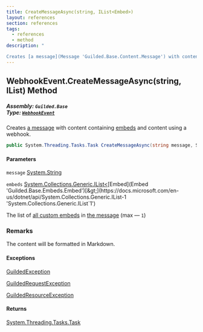 ```yaml
---
title: CreateMessageAsync(string, IList<Embed>)
layout: references
section: references
tags:
  - references
  - method
description: "

Creates [a message](Message 'Guilded.Base.Content.Message') with content containing [embeds](WebhookEvent.CreateMessageAsync(string,IList_Embed_)#Guilded.Base.Events.WebhookEvent.CreateMessageAsync(string,System.Collections.Generic.IList_Guilded.Base.Embeds.Embed_).embeds 'Guilded.Base.Events.WebhookEvent.CreateMessageAsync(string, System.Collections.Generic.IList<Guilded.Base.Embeds.Embed>).embeds') and content using a webhook."
---
```


## WebhookEvent.CreateMessageAsync(string, IList<Embed>) Method
##### **Assembly:** `Guilded.Base`<br/>**Type:** [`WebhookEvent`](WebhookEvent 'Guilded.Base.Events.WebhookEvent')

Creates [a message](Message 'Guilded.Base.Content.Message') with content containing [embeds](WebhookEvent.CreateMessageAsync(string,IList_Embed_)#Guilded.Base.Events.WebhookEvent.CreateMessageAsync(string,System.Collections.Generic.IList_Guilded.Base.Embeds.Embed_).embeds 'Guilded.Base.Events.WebhookEvent.CreateMessageAsync(string, System.Collections.Generic.IList<Guilded.Base.Embeds.Embed>).embeds') and content using a webhook.

```csharp
public System.Threading.Tasks.Task CreateMessageAsync(string message, System.Collections.Generic.IList<Guilded.Base.Embeds.Embed> embeds);
```
#### Parameters

<a name='Guilded.Base.Events.WebhookEvent.CreateMessageAsync(string,System.Collections.Generic.IList_Guilded.Base.Embeds.Embed_).message'></a>

`message` [System.String](https://docs.microsoft.com/en-us/dotnet/api/System.String 'System.String')

<a name='Guilded.Base.Events.WebhookEvent.CreateMessageAsync(string,System.Collections.Generic.IList_Guilded.Base.Embeds.Embed_).embeds'></a>

`embeds` [System.Collections.Generic.IList&lt;](https://docs.microsoft.com/en-us/dotnet/api/System.Collections.Generic.IList-1 'System.Collections.Generic.IList`1')[Embed](Embed 'Guilded.Base.Embeds.Embed')[&gt;](https://docs.microsoft.com/en-us/dotnet/api/System.Collections.Generic.IList-1 'System.Collections.Generic.IList`1')

The list of [all custom embeds](Embed 'Guilded.Base.Embeds.Embed') in [the message](Message 'Guilded.Base.Content.Message') (max — `1`)

### Remarks
  
The content will be formatted in Markdown.

#### Exceptions

[GuildedException](GuildedException 'Guilded.Base.GuildedException')

[GuildedRequestException](GuildedRequestException 'Guilded.Base.GuildedRequestException')

[GuildedResourceException](GuildedResourceException 'Guilded.Base.GuildedResourceException')

#### Returns
[System.Threading.Tasks.Task](https://docs.microsoft.com/en-us/dotnet/api/System.Threading.Tasks.Task 'System.Threading.Tasks.Task')